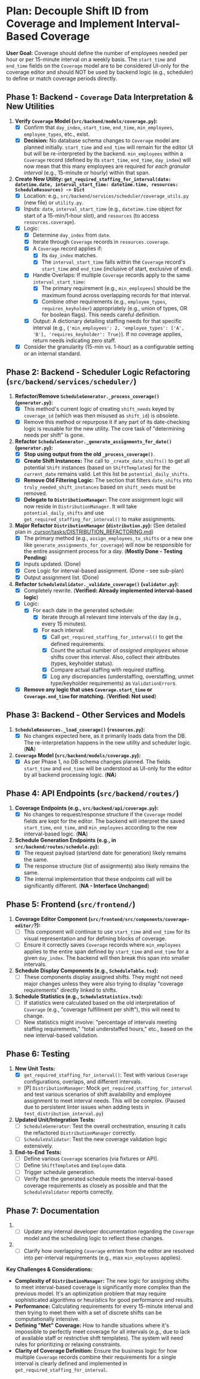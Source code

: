 # Plan: Decouple Shift ID from Coverage and Implement Interval-Based Coverage

**User Goal:** Coverage should define the number of employees needed per hour or per 15-minute interval on a weekly basis. The `start_time` and `end_time` fields on the `Coverage` model are to be considered UI-only for the coverage editor and should NOT be used by backend logic (e.g., scheduler) to define or match coverage periods directly.

## Phase 1: Backend - `Coverage` Data Interpretation & New Utilities

1.  **Verify `Coverage` Model (`src/backend/models/coverage.py`):**
    - [x] Confirm that `day_index`, `start_time`, `end_time`, `min_employees`, `employee_types`, etc., exist.
    - [x] **Decision:** No database schema changes to `Coverage` model are planned initially. `start_time` and `end_time` will remain for the editor UI but will be re-interpreted by the backend. `min_employees` within a `Coverage` record (defined by its `start_time`, `end_time`, `day_index`) will now mean that this many employees are required for *each granular interval* (e.g., 15-minute or hourly) within that span.
2.  **Create New Utility: `get_required_staffing_for_interval(date: datetime.date, interval_start_time: datetime.time, resources: ScheduleResources) -> Dict`**
    - [x] Location: e.g., `src/backend/services/scheduler/coverage_utils.py` (new file) or `utility.py`.
    - [x] Inputs: `date`, `interval_start_time` (e.g., `datetime.time` object for start of a 15-min/1-hour slot), and `resources` (to access `resources.coverage`).
    - [x] Logic:
        - [x] Determine `day_index` from `date`.
        - [x] Iterate through `Coverage` records in `resources.coverage`.
        - [x] A `Coverage` record applies if:
            - [x] Its `day_index` matches.
            - [x] The `interval_start_time` falls within the `Coverage` record's `start_time` and `end_time` (inclusive of start, exclusive of end).
        - [x] Handle Overlaps: If multiple `Coverage` records apply to the same `interval_start_time`:
            - [x] The primary requirement (e.g., `min_employees`) should be the maximum found across overlapping records for that interval.
            - [x] Combine other requirements (e.g., `employee_types`, `requires_keyholder`) appropriately (e.g., union of types, OR for boolean flags). This needs careful definition.
        - [x] Output: A dictionary detailing staffing needs for that specific interval (e.g., `{'min_employees': 2, 'employee_types': ['A', 'B'], 'requires_keyholder': True}`). If no coverage applies, return needs indicating zero staff.
    - [x] Consider the granularity (15-min vs. 1-hour) as a configurable setting or an internal standard.

## Phase 2: Backend - Scheduler Logic Refactoring (`src/backend/services/scheduler/`)

1.  **Refactor/Remove `ScheduleGenerator._process_coverage()` (`generator.py`):**
    - [x] This method's current logic of creating `shift_needs` keyed by `coverage_id` (which was then misused as `shift_id`) is obsolete.
    - [x] Remove this method or repurpose it if any part of its date-checking logic is reusable for the new utility. The core task of "determining needs per shift" is gone.
2.  **Refactor `ScheduleGenerator._generate_assignments_for_date()` (`generator.py`):**
    - [x] **Stop using output from the old `_process_coverage()`**.
    - [x] **Create Shift Instances:** The call to `_create_date_shifts()` to get all potential `Shift` instances (based on `ShiftTemplate`s) for the `current_date` remains valid. Let this list be `potential_daily_shifts`.
    - [x] **Remove Old Filtering Logic:** The section that filters `date_shifts` into `truly_needed_shift_instances` based on `shift_needs` must be removed.
    - [x] **Delegate to `DistributionManager`:** The core assignment logic will now reside in `DistributionManager`. It will take `potential_daily_shifts` and use `get_required_staffing_for_interval()` to make assignments.
3.  **Major Refactor `DistributionManager` (`distribution.py`):** (See detailed plan in [.cursor/tasks/DISTRIBUTION_REFACTORING.md](mdc:.cursor/tasks/DISTRIBUTION_REFACTORING.md))
    - [x] The primary method (e.g., `assign_employees_to_shifts` or a new one like `generate_assignments_for_coverage`) will now be responsible for the entire assignment process for a day. (**Mostly Done - Testing Pending**)
    - [x] Inputs updated. (Done)
    - [x] Core Logic for interval-based assignment. (Done - see sub-plan)
    - [x] Output assignment list. (Done)
4.  **Refactor `ScheduleValidator._validate_coverage()` (`validator.py`):**
    - [x] Completely rewrite. (**Verified: Already implemented interval-based logic**)
    - [x] Logic:
        - [x] For each date in the generated schedule:
            - [x] Iterate through all relevant time intervals of the day (e.g., every 15 minutes).
            - [x] For each interval:
                - [x] Call `get_required_staffing_for_interval()` to get the defined requirements.
                - [x] Count the actual number of *assigned employees* whose shifts cover this interval. Also, collect their attributes (types, keyholder status).
                - [x] Compare actual staffing with required staffing.
                - [x] Log any discrepancies (understaffing, overstaffing, unmet type/keyholder requirements) as `ValidationError`s.
    - [x] **Remove any logic that uses `Coverage.start_time` or `Coverage.end_time` for matching.** (**Verified: Not used**)

## Phase 3: Backend - Other Services and Models

1.  **`ScheduleResources._load_coverage()` (`resources.py`):**
    - [x] No changes expected here, as it primarily loads data from the DB. The re-interpretation happens in the new utility and scheduler logic. (**NA**)
2.  **`Coverage` Model (`src/backend/models/coverage.py`):**
    - [x] As per Phase 1, no DB schema changes planned. The fields `start_time` and `end_time` will be understood as UI-only for the editor by all backend processing logic. (**NA**)

## Phase 4: API Endpoints (`src/backend/routes/`)

1.  **Coverage Endpoints (e.g., `src/backend/api/coverage.py`):**
    - [x] No changes to request/response structure if the `Coverage` model fields are kept for the editor. The backend will interpret the saved `start_time`, `end_time`, and `min_employees` according to the new interval-based logic. (**NA**)
2.  **Schedule Generation Endpoints (e.g., in `src/backend/routes/schedule.py`):**
    - [x] The request payload (start/end date for generation) likely remains the same.
    - [x] The response structure (list of assignments) also likely remains the same.
    - [x] The internal implementation that these endpoints call will be significantly different. (**NA - Interface Unchanged**)

## Phase 5: Frontend (`src/frontend/`)

1.  **Coverage Editor Component (`src/frontend/src/components/coverage-editor/`?):**
    - [ ] This component will continue to use `start_time` and `end_time` for its visual representation and for defining blocks of coverage.
    - [ ] Ensure it correctly saves `Coverage` records where `min_employees` applies to the entire span defined by `start_time` and `end_time` for a given `day_index`. The backend will then break this span into smaller intervals.
2.  **Schedule Display Components (e.g., `ScheduleTable.tsx`):**
    - [ ] These components display assigned shifts. They might not need major changes unless they were also trying to display "coverage requirements" directly linked to shifts.
3.  **Schedule Statistics (e.g., `ScheduleStatistics.tsx`):**
    - [ ] If statistics were calculated based on the old interpretation of `Coverage` (e.g., "coverage fulfillment per shift"), this will need to change.
    - [ ] New statistics might involve: "percentage of intervals meeting staffing requirements," "total understaffed hours," etc., based on the new interval-based validation.

## Phase 6: Testing

1.  **New Unit Tests:**
    - [x] `get_required_staffing_for_interval()`: Test with various `Coverage` configurations, overlaps, and different intervals.
    - [P] `DistributionManager`: Mock `get_required_staffing_for_interval` and test various scenarios of shift availability and employee assignment to meet interval needs. This will be complex. (Paused due to persistent linter issues when adding tests in `test_distribution_interval.py`)
2.  **Updated Unit/Integration Tests:**
    - [ ] `ScheduleGenerator`: Test the overall orchestration, ensuring it calls the refactored `DistributionManager` correctly.
    - [ ] `ScheduleValidator`: Test the new coverage validation logic extensively.
3.  **End-to-End Tests:**
    - [ ] Define various `Coverage` scenarios (via fixtures or API).
    - [ ] Define `ShiftTemplate`s and `Employee` data.
    - [ ] Trigger schedule generation.
    - [ ] Verify that the generated schedule meets the interval-based coverage requirements as closely as possible and that the `ScheduleValidator` reports correctly.

## Phase 7: Documentation

1.  - [ ] Update any internal developer documentation regarding the `Coverage` model and the scheduling logic to reflect these changes.
2.  - [ ] Clarify how overlapping `Coverage` entries from the editor are resolved into per-interval requirements (e.g., max `min_employees` applies).

**Key Challenges & Considerations:**

*   **Complexity of `DistributionManager`:** The new logic for assigning shifts to meet interval-based coverage is significantly more complex than the previous model. It's an optimization problem that may require sophisticated algorithms or heuristics for good performance and results.
*   **Performance:** Calculating requirements for every 15-minute interval and then trying to meet them with a set of discrete shifts can be computationally intensive.
*   **Defining "Met" Coverage:** How to handle situations where it's impossible to perfectly meet coverage for all intervals (e.g., due to lack of available staff or restrictive shift templates). The system will need rules for prioritizing or relaxing constraints.
*   **Clarity of Coverage Definition:** Ensure the business logic for how multiple `Coverage` records combine their requirements for a single interval is clearly defined and implemented in `get_required_staffing_for_interval`. 